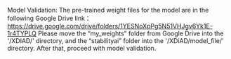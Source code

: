 Model Validation: 
      The pre-trained weight files for the model are in the following Google Drive link：
                https://drive.google.com/drive/folders/1YESNoXpPg5N51VHJgv6Yk1E-1r4TYPLQ
      Please move the “my_weights” folder from Google Drive into the '/XDIAD/' directory, and the “stabilityai” folder into the '/XDiAD/model_file/' directory. After that, proceed with model validation.
